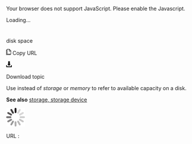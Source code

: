 Your browser does not support JavaScript. Please enable the Javascript.

Loading...

# 

disk space

![Copy URL](disk-space_files/Copy.png)
Copy URL

![Download](disk-space_files/Download.png)

Download topic

Use instead of *storage* or *memory* to refer to available capacity on a disk.

**See also** [storage, storage device](https://worldready.cloudapp.net/Styleguide/Read?id=2700&topicid=33651)

![In progress](disk-space_files/activity-large.gif)

URL :
